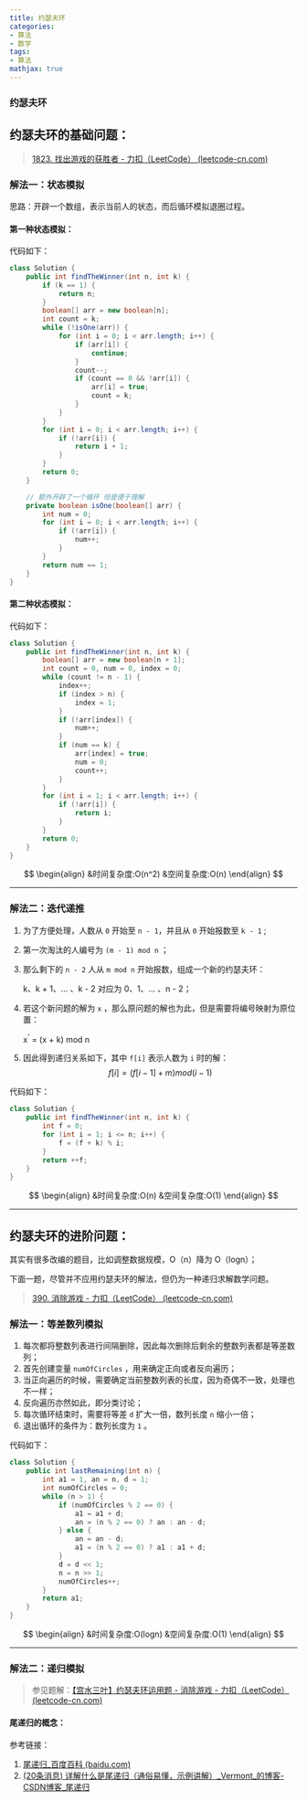 ```yaml
---
title: 约瑟夫环
categories:
- 算法
- 数学
tags:
- 算法
mathjax: true
---
```


### 约瑟夫环

<!--more-->

## 约瑟夫环的基础问题：

> [1823. 找出游戏的获胜者 - 力扣（LeetCode） (leetcode-cn.com)](https://leetcode-cn.com/problems/find-the-winner-of-the-circular-game/)

### 解法一：状态模拟

思路：开辟一个数组，表示当前人的状态，而后循环模拟退圈过程。

#### 第一种状态模拟：

代码如下：

```java
class Solution {
    public int findTheWinner(int n, int k) {
        if (k == 1) {
            return n;
        }
        boolean[] arr = new boolean[n];
        int count = k;
        while (!isOne(arr)) {
            for (int i = 0; i < arr.length; i++) {
                if (arr[i]) {
                    continue;
                }
                count--;
                if (count == 0 && !arr[i]) {
                    arr[i] = true;
                    count = k;
                }
            }
        }
        for (int i = 0; i < arr.length; i++) {
            if (!arr[i]) {
                return i + 1;
            }
        }
        return 0;
    }

    // 额外开辟了一个循环 但是便于理解
    private boolean isOne(boolean[] arr) {
        int num = 0;
        for (int i = 0; i < arr.length; i++) {
            if (!arr[i]) {
                num++;
            }
        }
        return num == 1;
    }
}
```

#### 第二种状态模拟：

代码如下：

````java
class Solution {
    public int findTheWinner(int n, int k) {
        boolean[] arr = new boolean[n + 1];
        int count = 0, num = 0, index = 0;
        while (count != n - 1) {
            index++;
            if (index > n) {
                index = 1;
            }
            if (!arr[index]) {
                num++;
            }
            if (num == k) {
                arr[index] = true;
                num = 0;
                count++;
            }
        }
        for (int i = 1; i < arr.length; i++) {
            if (!arr[i]) {
                return i;
            }
        }
        return 0;
    }
}

````
$$
\begin{align}
&时间复杂度:O(n^2)
&空间复杂度:O(n)
\end{align}
$$

----

### 解法二：迭代递推

1. 为了方便处理，人数从 `0` 开始至 `n - 1`，并且从 `0` 开始报数至 `k - 1` ;

2. 第一次淘汰的人编号为 `(m - 1) mod n` ；

3. 那么剩下的 `n - 2` 人从 `m mod n` 开始报数，组成一个新的约瑟夫环：

   k、k + 1、... 、k - 2 对应为 0、1、... 、n - 2；

4. 若这个新问题的解为 `x` ，那么原问题的解也为此，但是需要将编号映射为原位置：

   x<sup>'</sup> = (x + k) mod n
   
5. 因此得到递归关系如下，其中 `f[i]` 表示人数为 `i` 时的解：
   $$
   f[i]=(f[i - 1] + m) mod (i - 1)
   $$

代码如下：

```java
class Solution {
    public int findTheWinner(int n, int k) {
        int f = 0;
        for (int i = 1; i <= n; i++) {
            f = (f + k) % i;
        }
        return ++f;
    }
}
```

$$
\begin{align}
&时间复杂度:O(n)
&空间复杂度:O(1)
\end{align}
$$

---

## 约瑟夫环的进阶问题：

其实有很多改编的题目，比如调整数据规模，O（n）降为 O（logn）；

下面一题，尽管并不应用约瑟夫环的解法，但仍为一种递归求解数学问题。

> [390. 消除游戏 - 力扣（LeetCode） (leetcode-cn.com)](https://leetcode-cn.com/problems/elimination-game/)

### 解法一：等差数列模拟

1. 每次都将整数列表进行间隔删除，因此每次删除后剩余的整数列表都是等差数列；
2. 首先创建变量 `numOfCircles` ，用来确定正向或者反向遍历；
3. 当正向遍历的时候，需要确定当前整数列表的长度，因为奇偶不一致，处理也不一样；
4. 反向遍历亦然如此，即分类讨论；
5. 每次循环结束时，需要将等差 `d` 扩大一倍，数列长度 `n` 缩小一倍；
6. 退出循环的条件为：数列长度为 `1` 。

代码如下：

```java
class Solution {
    public int lastRemaining(int n) {
        int a1 = 1, an = n, d = 1;
        int numOfCircles = 0;
        while (n > 1) {
            if (numOfCircles % 2 == 0) {
                a1 = a1 + d;
                an = (n % 2 == 0) ? an : an - d;
            } else {
                an = an - d;
                a1 = (n % 2 == 0) ? a1 : a1 + d;
            }
            d = d << 1;
            n = n >> 1;
            numOfCircles++;
        }
        return a1;
    }
}
```

$$
\begin{align}
&时间复杂度:O(logn)
&空间复杂度:O(1)
\end{align}
$$

---

### 解法二：递归模拟

> 参见题解：[【宫水三叶】约瑟夫环运用题 - 消除游戏 - 力扣（LeetCode） (leetcode-cn.com)](https://leetcode-cn.com/problems/elimination-game/solution/gong-shui-san-xie-yue-se-fu-huan-yun-yon-x60m/)

#### 尾递归的概念：

参考链接：

1. [尾递归_百度百科 (baidu.com)](https://baike.baidu.com/item/尾递归/554682)
2. [(20条消息) 详解什么是尾递归（通俗易懂，示例讲解）_Vermont_的博客-CSDN博客_尾递归](https://blog.csdn.net/Vermont_/article/details/84557065)

